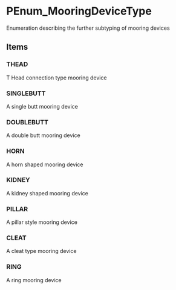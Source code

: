 # PEnum_MooringDeviceType

Enumeration describing the further subtyping of mooring devices<!-- end of definition -->

## Items

### THEAD
T Head connection type mooring device

### SINGLEBUTT
A single butt mooring device

### DOUBLEBUTT
A double butt mooring device

### HORN
A horn shaped mooring device

### KIDNEY
A kidney shaped mooring device

### PILLAR
A pillar style mooring device

### CLEAT
A cleat type mooring device

### RING
A ring mooring device
